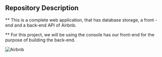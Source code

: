 ## Repository Description

** This is a complete web application, that has database storage, a front -end and a back-end API of Airbnb.

** For this project, we will be using the console has our front-end for the purpose of building the back-end.

![Airbnb](https://1000logos.net/wp-content/uploads/2017/08/Color-Airbnb-Logo-500x354.jpg)
